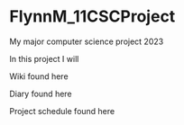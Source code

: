 # FlynnM_11CSCProject
My major computer science project 2023 

In this project I will

Wiki found here

Diary found here

Project schedule found here
